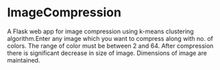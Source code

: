 # ImageCompression
A Flask web app for image compression using k-means clustering algorithm.Enter any image which you want to compress along with no. of colors. The range of color must be between 2 and 64. After compression there is significant decrease in size of image. Dimensions of image are maintained.
